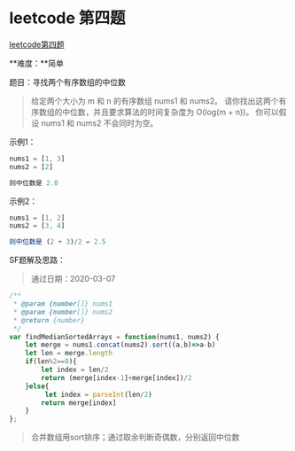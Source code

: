 # leetcode 第四题

[leetcode第四题](https://leetcode-cn.com/problems/median-of-two-sorted-arrays/)

**难度：**简单

题目：寻找两个有序数组的中位数
> 给定两个大小为 m 和 n 的有序数组 nums1 和 nums2。
>请你找出这两个有序数组的中位数，并且要求算法的时间复杂度为 O(log(m + n))。
>你可以假设 nums1 和 nums2 不会同时为空。

示例1：

```js
nums1 = [1, 3]
nums2 = [2]

则中位数是 2.0
```
示例2：

```js
nums1 = [1, 2]
nums2 = [3, 4]

则中位数是 (2 + 3)/2 = 2.5
```
SF题解及思路：
> 通过日期：2020-03-07

```js
/**
 * @param {number[]} nums1
 * @param {number[]} nums2
 * @return {number}
 */
var findMedianSortedArrays = function(nums1, nums2) {
    let merge = nums1.concat(nums2).sort((a,b)=>a-b)
    let len = merge.length
    if(len%2==0){
        let index = len/2
        return (merge[index-1]+merge[index])/2
    }else{
         let index = parseInt(len/2)
        return merge[index]
    }
};
```

> 合并数组用sort排序；通过取余判断奇偶数，分别返回中位数